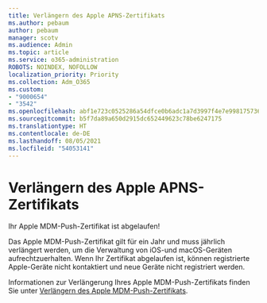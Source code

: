 ```yaml
---
title: Verlängern des Apple APNS-Zertifikats
ms.author: pebaum
author: pebaum
manager: scotv
ms.audience: Admin
ms.topic: article
ms.service: o365-administration
ROBOTS: NOINDEX, NOFOLLOW
localization_priority: Priority
ms.collection: Adm_O365
ms.custom:
- "9000654"
- "3542"
ms.openlocfilehash: abf1e723c0525286a54dfce0b6adc1a7d3997f4e7e99817573633f797ccf5d4e
ms.sourcegitcommit: b5f7da89a650d2915dc652449623c78be6247175
ms.translationtype: HT
ms.contentlocale: de-DE
ms.lasthandoff: 08/05/2021
ms.locfileid: "54053141"
---
```

# <a name="renew-apple-apns-certificate"></a>Verlängern des Apple APNS-Zertifikats

Ihr Apple MDM-Push-Zertifikat ist abgelaufen!

Das Apple MDM-Push-Zertifikat gilt für ein Jahr und muss jährlich verlängert werden, um die Verwaltung von iOS-und macOS-Geräten aufrechtzuerhalten. Wenn Ihr Zertifikat abgelaufen ist, können registrierte Apple-Geräte nicht kontaktiert und neue Geräte nicht registriert werden.

Informationen zur Verlängerung Ihres Apple MDM-Push-Zertifikats finden Sie unter [Verlängern des Apple MDM-Push-Zertifikats](https://docs.microsoft.com/intune/enrollment/apple-mdm-push-certificate-get#renew-apple-mdm-push-certificate).
